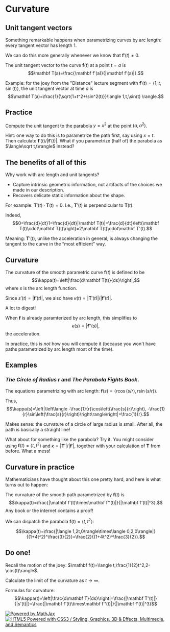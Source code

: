 Curvature
=========

Unit tangent vectors
--------------------

Something remarkable happens when parametrizing curves by arc length:
every tangent vector has length $1$.

We can do this more generally whenever we know that $\mathbf
f'(t)\neq 0$.

The unit tangent vector to the curve $\mathbf f(t)$ at a point
$t=a$ is $$\mathbf T(a)=\frac{\mathbf f'(a)}{|\mathbf
f'(a)|}.$$

Example: for the joey from the "Distance" lecture segment with
$\mathbf f'(t)=\langle 1,t,\sin(t)\rangle$, the unit tangent
vector at time $a$ is $$\mathbf
T(a)=\frac{1}{\sqrt{1+t^2+\sin^2(t)}}\langle 1,t,\sin(t)
\rangle.$$

Practice
--------

Compute the unit tangent to the parabola $y=x^2$ at the point
$(a,a^2)$.

Hint: one way to do this is to parametrize the path first, say using
$x=t$. Then calculate $\mathbf f'(t)/|\mathbf f'(t)|$. What if you
parametrize (half of) the parabola as $\langle\sqrt t,t\rangle$
instead?

The benefits of all of this
---------------------------

Why work with arc length and unit tangents?

-   Capture intrinsic geometric information, not artifacts of the
    choices we made in our description.
-   Recovers delicate static information about the shape.

For example: $\mathbf T'(t)\cdot\mathbf T(t)=0.$ I.e., $\mathbf
T'(t)$ is perpendicular to $\mathbf T(t)$.

Indeed, $$0=\frac{d}{dt}1=\frac{d}{dt}|\mathbf
T(t)|=\frac{d}{dt}\left(\mathbf T(t)\cdot\mathbf
T(t)\right)=2\mathbf T(t)\cdot\mathbf T'(t).$$

Meaning: $\mathbf T'(t)$, unlike the acceleration in general, is
always changing the tangent to the curve in the “most efficient” way.

Curvature
---------

The curvature of the smooth parametric curve $\mathbf f(t)$ is
defined to be $$\kappa(t)=\left|\frac{d\mathbf
T(t)}{ds}\right|,$$ where $s$ is the arc length function.

Since $s'(t)=|\mathbf f'(t)|$, we also have $\kappa(t)=|\mathbf
T'(t)|/|\mathbf f'(t)|$.

A lot to digest!

When $\mathbf f$ is already paramterized by arc length, this
simplifies to $$\kappa(s)=|\mathbf f''(s)|,$$ the acceleration.

In practice, this is *not* how you will compute it (because you won't
have paths parametrized by arc length most of the time).

Examples
--------

### *The Circle of Radius $r$* and *The Parabola Fights Back*.

The equations parametrizing with arc length: $\mathbf f(s)=\langle
r\cos(s/r),r\sin(s/r)\rangle$.

Thus, $$\kappa(s)=\left|\left\langle
-\frac{1}{r}\cos\left(\frac{s}{r}\right),
-\frac{1}{r}\sin\left(\frac{s}{r}\right)\right\rangle\right|=\frac{1}{r}.$$

Makes sense: the curvature of a circle of large radius is small. After
all, the path is basically a straight line!

What about for something like the parabola? Try it. You might consider
using $\mathbf f(t)=\langle t,t^2\rangle$ and $\kappa=|\mathbf
T'|/|\mathbf f'|$, together with your calculation of $\mathbf T$
from before. What a mess!

Curvature in practice
---------------------

Mathematicians have thought about this one pretty hard, and here is what
turns out to happen:

The curvature of the smooth path parametrized by $\mathbf f(t)$ is
$$\kappa(t)=\frac{|\mathbf f'(t)\times\mathbf f''(t)|}{|\mathbf
f'(t)|^3}.$$ Any book or the internet contains a proof!

We can dispatch the parabola $\mathbf f(t)=\langle t,t^2\rangle$:

$$\kappa(t)=\frac{|\langle 1,2t,0\rangle\times\langle
0,2,0\rangle|}{(1+4t^2)^\frac{3}{2}}=\frac{2}{(1+4t^2)^\frac{3}{2}}.$$

Do one!
-------

Recall the motion of the joey: $\mathbf f(t)=\langle
t,\frac{1}{2}t^2,2-\cos(t)\rangle$.

Calculate the limit of the curvature as $t\to\infty$.

Formulas for curvature: $$\kappa(t)=\left|\frac{d\mathbf
T}{ds}\right|=\frac{|\mathbf T'(t)|}{|s'(t)|}=\frac{|\mathbf
f'(t)\times\mathbf f''(t)|}{|\mathbf f'(t)|^3}$$

[![Powered by
MathJax](http://www.mathjax.org/badge.gif "Powered by MathJax")](http://www.mathjax.org/)
[![HTML5 Powered with CSS3 / Styling, Graphics, 3D & Effects,
Multimedia, and
Semantics](http://www.w3.org/html/logo/badge/html5-badge-h-css3-graphics-multimedia-semantics.png "HTML5 Powered with CSS3 / Styling, Graphics, 3D & Effects, Multimedia, and Semantics")](http://www.w3.org/html/logo/)
